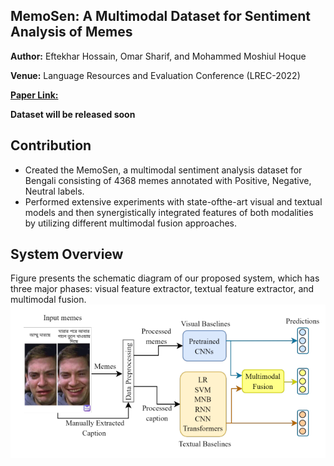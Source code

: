 ## MemoSen: A Multimodal Dataset for Sentiment Analysis of Memes

**Author:** Eftekhar Hossain, Omar Sharif, and Mohammed Moshiul Hoque

**Venue:** Language Resources and Evaluation Conference (LREC-2022)   

 [**Paper Link:**](http://www.lrec-conf.org/proceedings/lrec2022/pdf/2022.lrec-1.165.pdf)

**Dataset will be released soon**


## Contribution
- Created the MemoSen, a multimodal sentiment analysis dataset for Bengali consisting of 4368 memes annotated with Positive, Negative, Neutral labels.
- Performed extensive experiments with state-ofthe-art visual and textual models and then synergistically integrated features of both modalities by utilizing different multimodal fusion approaches.



## System Overview
Figure presents the schematic diagram of our proposed system, which has three major phases: visual feature extractor, textual feature extractor, and multimodal fusion.
<img title="" src="memosen-block.PNG" alt="">




